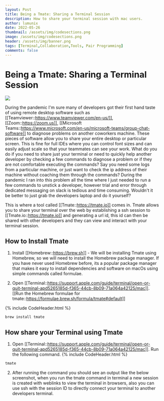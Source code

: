 ```yaml
---
layout: Post
title: Being a Tmate: Sharing a Terminal Session
description: How to share your terminal session with mac users.
author: lumunix
date: 2022-05-26
thumbnail: /assets/img/codesections.png
image: /assets/img/codesections.png
header: /assets/img/banner.png
tags: [Terminal,Collaboration,Tools, Pair Programming]
comments: false
---
```


# Being a Tmate: Sharing a Terminal Session
<img src="{{site.baseurl}}/assets/img/computer.png">

During the pandemic I'm sure many of developers got their first hand taste of using remote desktop software such as [[Teamviewer::https://www.teamviewer.com/en-us/]], [[Zoom::https://zoom.us]], [[Microsoft Teams::https://www.microsoft.com/en-us/microsoft-teams/group-chat-software]] to diagnose problems on another coworkers machine. These pieces of software allow you to share your entire desktop or particular screen. This is fine for full IDEs where you can control font sizes and can easily adjust scale so that your teammates can see your work. What do you do if you need to share just your terminal or need to quickly help another developer by checking a few commands to diagnose a problem or if they are not comfortable executing the commands? Say you need some logs from a particular machine, or just want to check the ip address of their machine without coaching them through the commands? During the pandemic I ran into this problem all the time where I just needed to run a few commands to unstick a developer, however trial and error through dedicated messaging on slack is tedious and time consuming. Wouldn't it be better to just grab the developers laptop and do it yourself?

This is where a tool called [[Tmate::https://tmate.io]] comes in. Tmate allows you to share your terminal over the web by establishing a ssh session to [[Tmate.io::https://tmate.io]] and generating a url id, this id can then be shared with other developers and they can view and interact with your terminal session.

## How to Install Tmate
1. Install [[Homebrew::https://brew.sh]] - We will be installing Tmate using Homebrew, so we will need to install the Homebrew package manager. If you have never used Homebrew before, its a popular package manager that makes it easy to install dependencies and software on macOs using simple commands called formulae.

2. Open [[Terminal::https://support.apple.com/guide/terminal/open-or-quit-terminal-apd5265185d-f365-44cb-8b09-71a064a42125/mac]]. [[Run the Homebrew formulae for tmate::https://formulae.brew.sh/formula/tmate#default]]

{% include CodeHeader.html %}
```bash
brew install tmate
```
## How share your Terminal using Tmate
1. Open [[Terminal::https://support.apple.com/guide/terminal/open-or-quit-terminal-apd5265185d-f365-44cb-8b09-71a064a42125/mac]]. Run the following command.
{% include CodeHeader.html %}
```bash
tmate
```

2. After running the command you should see an output like the below screenshot, when you run the tmate command in terminal a new session is created with weblinks to view the terminal in browsers, also you can use ssh with the session ID to directly connect your terminal to another developers terminal.
